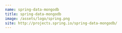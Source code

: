 ```yaml
---
name: spring-data-mongodb
title: spring-data-mongodb
image: /assets/logo/spring.png
site: http://projects.spring.io/spring-data-mongodb/
---
```

